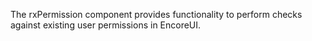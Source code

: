 The rxPermission component provides functionality to perform checks against existing user permissions in EncoreUI.
